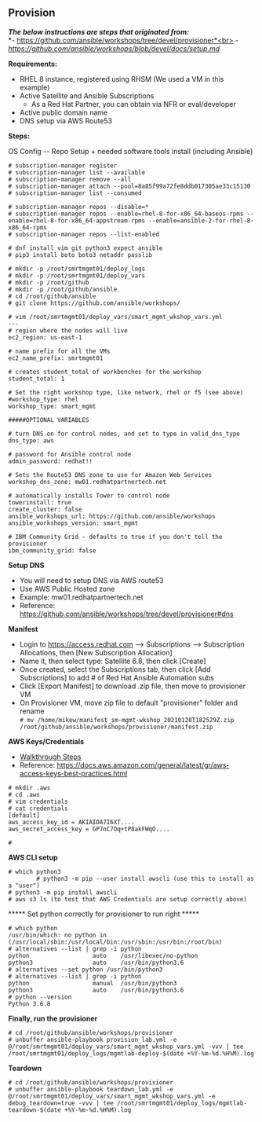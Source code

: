 ## Provision

***The below instructions are steps that originated from:***<br>
*- https://github.com/ansible/workshops/tree/devel/provisioner*<br>
*- https://github.com/ansible/workshops/blob/devel/docs/setup.md*


**Requirements:**
- RHEL 8 instance, registered using RHSM (We used a VM in this example)
- Active Satellite and Ansible Subscriptions
    - As a Red Hat Partner, you can obtain via NFR or eval/developer
- Active public domain name
- DNS setup via AWS Route53 

**Steps:**
 
OS Config -- Repo Setup + needed software tools install (including Ansible)
```
# subscription-manager register
# subscription-manager list --available
# subscription-manager remove --all
# subscription-manager attach --pool=8a85f99a72fe8ddb017305ae33c15130
# subscription-manager list --consumed

# subscription-manager repos --disable=*
# subscription-manager repos --enable=rhel-8-for-x86_64-baseos-rpms --enable=rhel-8-for-x86_64-appstream-rpms --enable=ansible-2-for-rhel-8-x86_64-rpms
# subscription-manager repos --list-enabled

# dnf install vim git python3 expect ansible
# pip3 install boto boto3 netaddr passlib 

# mkdir -p /root/smrtmgmt01/deploy_logs
# mkdir -p /root/smrtmgmt01/deploy_vars
# mkdir -p /root/github
# mkdir -p /root/github/ansible
# cd /root/github/ansible
# git clone https://github.com/ansible/workshops/
 
# vim /root/smrtmgmt01/deploy_vars/smart_mgmt_wkshop_vars.yml
---
# region where the nodes will live
ec2_region: us-east-1

# name prefix for all the VMs
ec2_name_prefix: smrtmgmt01

# creates student_total of workbenches for the workshop
student_total: 1

# Set the right workshop type, like network, rhel or f5 (see above)
#workshop_type: rhel
workshop_type: smart_mgmt

#####OPTIONAL VARIABLES

# turn DNS on for control nodes, and set to type in valid_dns_type
dns_type: aws

# password for Ansible control node
admin_password: redhat!!

# Sets the Route53 DNS zone to use for Amazon Web Services
workshop_dns_zone: mw01.redhatpartnertech.net

# automatically installs Tower to control node
towerinstall: true
create_cluster: false
ansible_workshops_url: https://github.com/ansible/workshops
ansible_workshops_version: smart_mgmt

# IBM Community Grid - defaults to true if you don't tell the provisioner
ibm_community_grid: false
```

**Setup DNS** 
- You will need to setup DNS via AWS route53
- Use AWS Public Hosted zone
- Example: mw01.redhatpartnertech.net
- Reference: https://github.com/ansible/workshops/tree/devel/provisioner#dns

**Manifest**
- Login to https://access.redhat.com --> Subscriptions --> Subscription Allocations, then [New Subscription Allocation]
- Name it, then select type: Satellite 6.8, then click [Create]
- Once created, select the Subscriptions tab, then click [Add Subscriptions] to add # of Red Hat Ansible Automation subs
- Click [Export Manifest] to download .zip file, then move to provisioner VM
- On Provisioner VM, move zip file to default "provisioner" folder and rename<br>
```# mv /home/mikew/manifest_sm-mgmt-wkshop_20210128T182529Z.zip /root/github/ansible/workshops/provisioner/manifest.zip```

**AWS Keys/Credentials**
- [Walkthrough Steps](https://github.com/ansible/workshops/blob/devel/docs/aws-directions/AWSHELP.md)
- Reference: https://docs.aws.amazon.com/general/latest/gr/aws-access-keys-best-practices.html
```# cd ~/
# mkdir .aws
# cd .aws
# vim credentials 
# cat credentials
[default]
aws_access_key_id = AKIAIDA7I6XT....
aws_secret_access_key = GP7nC7Oq+tP8akFWqO....

#
```

**AWS CLI setup**
```
# which python3
        # python3 -m pip --user install awscli (use this to install as a "user")
# python3 -m pip install awscli
# aws s3 ls (to test that AWS Credentials are setup correctly above)
```
***** Set python correctly for provisioner to run right *****
```
# which python
/usr/bin/which: no python in (/usr/local/sbin:/usr/local/bin:/usr/sbin:/usr/bin:/root/bin)
# alternatives --list | grep -i python
python              	auto  	/usr/libexec/no-python
python3             	auto  	/usr/bin/python3.6
# alternatives --set python /usr/bin/python3
# alternatives --list | grep -i python
python              	manual	/usr/bin/python3
python3             	auto  	/usr/bin/python3.6
# python --version
Python 3.6.8
```

**Finally, run the provisioner**
```
# cd /root/github/ansible/workshops/provisioner
# unbuffer ansible-playbook provision_lab.yml -e @/root/smrtmgmt01/deploy_vars/smart_mgmt_wkshop_vars.yml -vvv | tee /root/smrtmgmt01/deploy_logs/mgmtlab-deploy-$(date +%Y-%m-%d.%H%M).log
```

**Teardown**
```
# cd /root/github/ansible/workshops/provisioner
# unbuffer ansible-playbook teardown_lab.yml -e @/root/smrtmgmt01/deploy_vars/smart_mgmt_wkshop_vars.yml -e debug_teardown=true -vvv | tee /root/smrtmgmt01/deploy_logs/mgmtlab-teardown-$(date +%Y-%m-%d.%H%M).log
```


